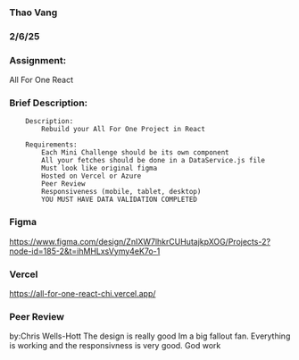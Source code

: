 ### Thao Vang

### 2/6/25

### Assignment:
All For One React

### Brief Description:
        Description:
            Rebuild your All For One Project in React

        Requirements:
            Each Mini Challenge should be its own component
            All your fetches should be done in a DataService.js file
            Must look like original figma
            Hosted on Vercel or Azure
            Peer Review
            Responsiveness (mobile, tablet, desktop)
            YOU MUST HAVE DATA VALIDATION COMPLETED

### Figma
https://www.figma.com/design/ZnIXW7lhkrCUHutajkpXOG/Projects-2?node-id=185-2&t=ihMHLxsVymy4eK7o-1

### Vercel
https://all-for-one-react-chi.vercel.app/

### Peer Review
by:Chris Wells-Hott
The design is really good Im a big fallout fan. Everything is working and the responsivness is very good. God work



